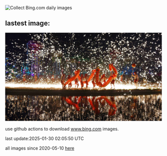 ![Collect Bing.com daily images](https://github.com/counter2015/bing-daily-images/workflows/Collect%20Bing.com%20daily%20images/badge.svg)
## lastest image:
![](images/img.jpg)

use github actions to download www.bing.com images.

last update:2025-01-30 02:05:50 UTC

all images since 2020-05-10 [here](https://github.com/counter2015/bing-daily-images/tree/master/images) 
